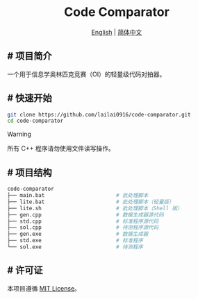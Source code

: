 <div align="center">
  <h1>Code Comparator</h1>
  <p><a href="README.md">English</a> | <a href="README.zh-Hans.md">简体中文</a></p>
</div>

## # 项目简介

一个用于信息学奥林匹克竞赛（OI）的轻量级代码对拍器。

## # 快速开始

```bash
git clone https://github.com/lailai0916/code-comparator.git
cd code-comparator
```

> [!Warning]
> 所有 C++ 程序请勿使用文件读写操作。

## # 项目结构

```bash
code-comparator
├── main.bat                       # 批处理脚本
├── lite.bat                       # 批处理脚本（轻量版）
├── lite.sh                        # 批处理脚本（Shell 版）
├── gen.cpp                        # 数据生成器源代码
├── std.cpp                        # 标准程序源代码
├── sol.cpp                        # 待测程序源代码
├── gen.exe                        # 数据生成器
├── std.exe                        # 标准程序
└── sol.exe                        # 待测程序
```

## # 许可证

本项目遵循 [MIT License](LICENSE)。
